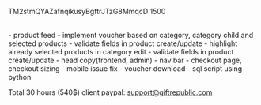TM2stmQYAZafnqikusyBgftrJTzG8MmqcD
1500

<br/>
- product feed
- implement voucher based on category, category child and selected products
- validate fields in product create/update
- highlight already selected products in category edit
- validate fields in product create/update
- head copy(frontend, admin)
- nav bar
- checkout page, checkout sizing
- mobile issue fix
- voucher download
- sql script using python


Total 30 hours (540$)
client paypal: support@giftrepublic.com
